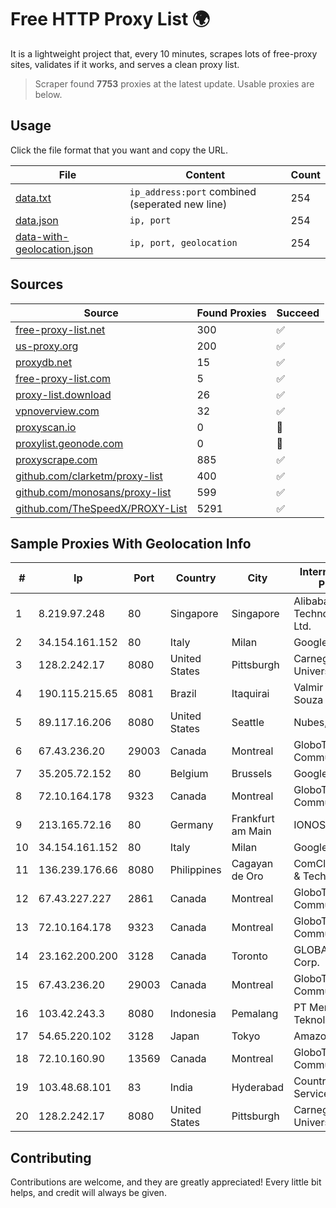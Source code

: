 
# Free HTTP Proxy List 🌍

It is a lightweight project that, every 10 minutes, scrapes lots of free-proxy sites, validates if it works, and serves a clean proxy list.


> Scraper found **7753** proxies at the latest update. Usable proxies are below.

## Usage

Click the file format that you want and copy the URL.


|File|Content|Count|
|----|-------|-----|
|[data.txt](https://raw.githubusercontent.com/themiralay/Proxy-List-World/master/data.txt)|`ip_address:port` combined (seperated new line)|254|
|[data.json](https://raw.githubusercontent.com/themiralay/Proxy-List-World/master/data.json)|`ip, port`|254|
|[data-with-geolocation.json](https://raw.githubusercontent.com/themiralay/Proxy-List-World/master/data-with-geolocation.json)|`ip, port, geolocation`|254|

## Sources

|Source|Found Proxies|Succeed|
|------|-------------|-------|
|[free-proxy-list.net](https://free-proxy-list.net)|300|✅|
|[us-proxy.org](https://www.us-proxy.org)|200|✅|
|[proxydb.net](http://proxydb.net)|15|✅|
|[free-proxy-list.com](https://free-proxy-list.com/?page=&port=&type%5B%5D=http&type%5B%5D=https&up_time=0&search=Search)|5|✅|
|[proxy-list.download](https://www.proxy-list.download/HTTP)|26|✅|
|[vpnoverview.com](https://vpnoverview.com/privacy/anonymous-browsing/free-proxy-servers)|32|✅|
|[proxyscan.io](https://www.proxyscan.io)|0|🚫|
|[proxylist.geonode.com](https://proxylist.geonode.com/api/proxy-list?limit=300&page=1&sort_by=lastChecked&sort_type=desc&protocols=http,https)|0|🚫|
|[proxyscrape.com](https://api.proxyscrape.com/v2/?request=displayproxies&protocol=http&timeout=10000&country=all&ssl=all&anonymity=all)|885|✅|
|[github.com/clarketm/proxy-list](https://raw.githubusercontent.com/clarketm/proxy-list/master/proxy-list-raw.txt)|400|✅|
|[github.com/monosans/proxy-list](https://raw.githubusercontent.com/monosans/proxy-list/main/proxies/http.txt)|599|✅|
|[github.com/TheSpeedX/PROXY-List](https://raw.githubusercontent.com/TheSpeedX/PROXY-List/master/http.txt)|5291|✅|


## Sample Proxies With Geolocation Info

|#|Ip|Port|Country|City|Internet Service Provider|
|-|--|----|-------|----|-------------------------|
|1|8.219.97.248|80|Singapore|Singapore|Alibaba (US) Technology Co., Ltd.|
|2|34.154.161.152|80|Italy|Milan|Google LLC|
|3|128.2.242.17|8080|United States|Pittsburgh|Carnegie Mellon University|
|4|190.115.215.65|8081|Brazil|Itaquirai|Valmir Lopes De Souza|
|5|89.117.16.206|8080|United States|Seattle|Nubes, LLC|
|6|67.43.236.20|29003|Canada|Montreal|GloboTech Communications|
|7|35.205.72.152|80|Belgium|Brussels|Google LLC|
|8|72.10.164.178|9323|Canada|Montreal|GloboTech Communications|
|9|213.165.72.16|80|Germany|Frankfurt am Main|IONOS SE|
|10|34.154.161.152|80|Italy|Milan|Google LLC|
|11|136.239.176.66|8080|Philippines|Cagayan de Oro|ComClark Network & Technology Corp|
|12|67.43.227.227|2861|Canada|Montreal|GloboTech Communications|
|13|72.10.164.178|9323|Canada|Montreal|GloboTech Communications|
|14|23.162.200.200|3128|Canada|Toronto|GLOBALTELEHOST Corp.|
|15|67.43.236.20|29003|Canada|Montreal|GloboTech Communications|
|16|103.42.243.3|8080|Indonesia|Pemalang|PT Merdeka Media Teknologi|
|17|54.65.220.102|3128|Japan|Tokyo|Amazon.com, Inc.|
|18|72.10.160.90|13569|Canada|Montreal|GloboTech Communications|
|19|103.48.68.101|83|India|Hyderabad|Country Online Services PVT LTD|
|20|128.2.242.17|8080|United States|Pittsburgh|Carnegie Mellon University|



## Contributing

Contributions are welcome, and they are greatly appreciated! Every
little bit helps, and credit will always be given.

